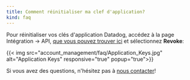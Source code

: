 ```yaml
---
title: Comment réinitialiser ma clef d'application?
kind: faq
---
```


Pour réinitialiser vos clés d'application Datadog, accédez à la page Intégration -> API, [que vous pouvez trouver ici](https://app.datadoghq.com/account/settings#api) et sélectionnez **Revoke**:

{{< img src="account_management/faq/Application_Keys.jpg" alt="Application Keys" responsive="true" popup="true">}}

Si vous avez des questions, n'hésitez pas à [nous contacter](/help)!